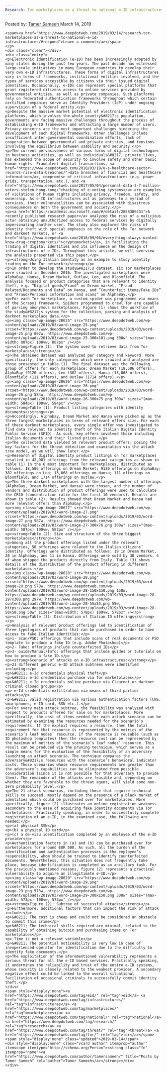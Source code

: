 ```yaml
---
Research: Tor marketplaces as a threat to national e-ID infrastructures
---
```

<article class="post-listing post-28621 post type-post status-publish format-standard has-post-thumbnail hentry category-deepdot-news tag-eid tag-infrastructures tag-marketplaces tag-national tag-research tag-threat tag-tor">
    <div class="post-inner">
        <span>Posted by: <a href="https://www.deepdotweb.com/author/tamersameeh/" title="">Tamer Sameeh </a></span>
    <span>March 14, 2019</span>
    
    <span><a href="https://www.deepdotweb.com/2019/03/14/research-tor-marketplaces-as-a-threat-to-national-e-id-infrastructures/#respond">Leave a comment</a></span>
    </p>
    <div class="clear"></div>
    <div class="entry">
    <p>Electronic identification (e-ID) has been increasingly adopted by many states during the past few years. The past decade has witnessed large-scale initiatives in many European countries to develop their very own e-ID infrastructures. These forms of digital infrastructures vary in terms of frameworks, institutional entities involved, and the types of services accessible by citizens via their issued digital identities. Occasionally, e-IDs can represent special platforms that grant registered citizens access to online services provided by governmental entities, as well as private companies. Such platforms rely on federated authentication frameworks throughout which certain certified companies serve as Identity Providers (IdP) under ongoing supervision of a federal entity.</p>
    <p>Despite the massive market potential of electronic identification platforms, which involves the whole country&#8217;s population, governments are facing massive challenges throughout the process of establishing e-ID frameworks and attracting a large number of users. Privacy concerns are the most important challenges hindering the development of such digital frameworks. Other challenges include insufficient inter-governmental coordination efforts, lack of cooperation between governmental and private entities, and tensions involving the equilibrium between usability and security.</p>
    <p>The current pervasiveness of various forms of digital technologies in business activities, as well as individuals&#8217; private lives, has extended the scope of security to involve safety and other basic human rights. Fraudulent digital transactions, <a href="https://www.deepdotweb.com/2018/03/19/u-s-healthcare-sector-records-rise-data-breaches/">data breaches of financial and healthcare information</a>, compromise of critical infrastructures (e.g. power grids, transportation, etc.), and <a href="https://www.deepdotweb.com/2017/05/04/personal-data-3-7-million-voters-stolen-hong-kong/">hacking of e-voting systems</a> are examples of violations of human rights including privacy, freedom, safety, and ownership. As e-ID infrastructures act as gateways to a myriad of services, their vulnerabilities can be associated with disastrous consequences on both the government and society.</p>
    <p><a href="https://academic.microsoft.com/#/detail/2888380231">A recently published research paper</a> analyzed the risk of a malicious actor obtaining unauthorized access to federal services by digitally impersonating another user. The study also explored the risks of identity theft with special emphasis on the role of the Tor network and darknet markets, or <a href="https://www.deepdotweb.com/2016/09/06/everything-always-wanted-know-drug-cryptomarkets/">cryptomarkets</a>, in facilitating the trading of digital identities and its influence on the design of infrastructures of e-IDs. Throughout this article, we will overview the analysis presented via this paper.</p>
    <p><strong>Using Italian Identity as an example to study identity trading on the Tor network:</strong></p>
    <p>In order to develop the study&#8217;s dataset, six Tor marketplaces were crawled in December 2016. The investigated marketplaces were AlphaBay, Hansa, Dream Market, Outlaw, Leo, and Bloomfield. The analysis focused on product categories that are relevant to identity theft, e.g. “Digital goods/Fraud” on Dream market, “Fraud Related/Documents and Data” on Hansa, and “Counterfeit items/Fake IDs” and “Fraud/Personal information and scans” on AlphaBay.</p>
    <p>For each Tor marketplace, a custom spider was programmed via means of the Scrapy1 framework. Spiders programmed to crawl Tor are capable of parsing anonymous marketplaces. Figure (1) shows the workflow of the study&#8217;s system for the collection, parsing and analysis of darknet marketplace data.</p>
    <p><img class="wp-image-28625" src="https://www.deepdotweb.com/wp-content/uploads/2019/03/word-image-25.png" srcset="https://www.deepdotweb.com/wp-content/uploads/2019/03/word-image-25.png 807w, https://www.deepdotweb.com/wp-content/uploads/2019/03/word-image-25-300x101.png 300w" sizes="(max-width: 807px) 100vw, 807px" /></p>
    <p><strong>Figure (1): The system used to retrieve data from Tor marketplaces</strong></p>
    <p>The obtained dataset was analyzed per category and keyword. More specifically, the only categories which were crawled and analyzed are those presented in table (1). The final dataset was the following group of offers for each marketplace: Dream Market (18,506 offers), AlphaBay (9120 offers), Leo (382 offers), Hansa (13,068 offers), Bloomfield (111 offers), and Outlaw (1714 offers).</p>
    <p><img class="wp-image-28626" src="https://www.deepdotweb.com/wp-content/uploads/2019/03/word-image-26.png" srcset="https://www.deepdotweb.com/wp-content/uploads/2019/03/word-image-26.png 584w, https://www.deepdotweb.com/wp-content/uploads/2019/03/word-image-26-300x75.png 300w" sizes="(max-width: 584px) 100vw, 584px" /></p>
    <p><strong>Table (1): Product listing categories with identity documents</strong></p>
    <p>Accordingly, Alphabay, Dream Market and Hansa were picked up as the three largest marketplaces in terms of relevant offers size. For each of these darknet marketplaces, every single offer was investigated to find data relevant to identity theft of the Italian Digital Identity Public Service (SPID). As such, key offers involved those including Italian documents and their listed prices.</p>
    <p>The collected data yielded 58 relevant product offers, posing the key factors for the threat detection and examination via the attack tree model, as we will show later.</p>
    <p>Research of digital identity product listings on Tor marketplaces resulted in 42,901 offerings from the relevant categories as shown in table (1) in the 6 most important Tor marketplaces, distributed as follows: 18,506 offerings on Dream Market; 9120 offerings on AlphaBay; 382 offerings on Leo; 13,068 offerings on Hansa; 111 offerings on Bloomfield; and 1714 offerings on Outlaw.</p>
    <p>The three darknet marketplaces with the largest number of offerings (AlphaBay, Dream Market, and Hansa) were chosen, and the number of vendors and distribution of product offerings were used to calculate the CR10 (concentration ratio for the first 10 vendors). Results are shown in table (2). Results showed that Dream Market and Hansa had more relevant offers than Alphabay.</p>
    <p><img class="wp-image-28627" src="https://www.deepdotweb.com/wp-content/uploads/2019/03/word-image-27.png" srcset="https://www.deepdotweb.com/wp-content/uploads/2019/03/word-image-27.png 587w, https://www.deepdotweb.com/wp-content/uploads/2019/03/word-image-27-300x76.png 300w" sizes="(max-width: 587px) 100vw, 587px" /></p>
    <p><strong>Table (2): Size and structure of the three biggest marketplaces</strong></p>
    <p>Among all the product offerings listed under the relevant categories, 58 offerings were related to the Italian citizens’ identity. Offerings were distributed as follows: 19 in Dream Market, 28 in Alphabay, and 11 in Hansa. Offerings were sold by 38 vendors, 4 of whom shipped the products directly from Italy. Table (3) shows details of the distribution of the product offering in different marketplaces.</p>
    <p><img class="wp-image-28628" src="https://www.deepdotweb.com/wp-content/uploads/2019/03/word-image-28.png" srcset="https://www.deepdotweb.com/wp-content/uploads/2019/03/word-image-28.png 578w, https://www.deepdotweb.com/wp-content/uploads/2019/03/word-image-28-150x150.png 150w, https://www.deepdotweb.com/wp-content/uploads/2019/03/word-image-28-297x300.png 297w, https://www.deepdotweb.com/wp-content/uploads/2019/03/word-image-28-55x55.png 55w, https://www.deepdotweb.com/wp-content/uploads/2019/03/word-image-28-50x50.png 50w" sizes="(max-width: 578px) 100vw, 578px" /></p>
    <p><strong>Table (3): Distribution of Italian ID offerings</strong></p>
    <p>Analysis of relevant product offerings led to identification of three typologies of products that can be purchased in order to have access to fake Italian identities:</p>
    <p>1- Scan/PSD: offerings that include scans of real documents or PSD template to produce a fake ID (e.g. Adobe Photoshop)</p>
    <p>2- Fake: offerings include counterfeited IDs</p>
    <p>3- Guide/Manual/Info: offerings that include guides or tutorials on how to produce a fake ID.</p>
    <p><strong>Scenario of attacks on e-ID infrastructures:</strong></p>
    <p>21 different generic e-ID attack subtrees were identified including:</p>
    <p>&#8211; e-Id credentials physical theft</p>
    <p>&#8211; e-Id credentials purchase via Tor marketplaces</p>
    <p>&#8211; e-Id credentials online purchase via Clearnet or darknet criminal closed groups</p>
    <p>-e-Id credentials exfiltration via means of third parties attacks</p>
    <p>&#8211; valid registration via various authentication factors (CNS, smartphones, e-ID card, SSN etc.).</p>
    <p>For every main attack subtree, the feasibility was analyzed with respect to products offered for sale on Tor marketplaces. More specifically, the cost of items needed for each attack scenario can be estimated by examining the resources needed for the scenario’s requirements. If the exploit requires a resource, then the total requirement for that resource is represented by the metrics of the scenario’s leaf nodes’ resource. If the resource is reusable (such as ID photoshop templates) then the resource cost can be represented by the maximum of metrics of the scenario’s leaf nodes’ resource. This result can be produced via the pruning technique, which serves as a simple means for the evaluation of the feasibility of an adversary launching an attack scenario. The technique compares the adversary&#8217;s resources with the scenario’s behavioral indicator costs. Those scenarios whose resource requirements are greater than the adversary’s capabilities can be eliminated from possible consideration (since it is not possible for that adversary to provide them). The remainder of the attacks are feasible and, depending on whether they are favorable to the threat agent, will yield some non-zero probability level.</p>
    <p>The 21 attack scenarios, including those that require technical skills to succeed, mostly depend on the presence of a black market of identities which could be purchased over Tor marketplaces. More specifically, figure (2) illustrates an online registration weakness secondary to the ease of acquiring fake identity documents via Tor marketplaces. Practically speaking, in order to successfully complete registration of an e-ID, in the examined case, the following are needed:</p>
    <p>(a) physical SSN</p>
    <p>(b) a physical ID card</p>
    <p>(c) a de-visu identification completed by an employee of the e-ID provider</p>
    <p>Authentication factors in (a) and (b) can be purchased over Tor marketplaces for around EUR 500. As such, all the burden of the identification and authentication processes is the employee’s responsibility, whom should be trained to identify counterfeited documents. Nevertheless, this situation does not frequently take place, because identification is completed as an ancillary task. For the previously mentioned reasons, figure (2) represents a practical vulnerability to acquire an illegitimate e-ID.</p>
    <p><img class="wp-image-28629" src="https://www.deepdotweb.com/wp-content/uploads/2019/03/word-image-29.png" srcset="https://www.deepdotweb.com/wp-content/uploads/2019/03/word-image-29.png 573w, https://www.deepdotweb.com/wp-content/uploads/2019/03/word-image-29-300x150.png 300w" sizes="(max-width: 573px) 100vw, 573px" /></p>
    <p><strong>Figure (2): Subtree of successful attacks</strong></p>
    <p>Furthermore, additional factors that can impact the risk of attack include:</p>
    <p>&#8211; The cost is cheap and could not be considered an obstacle to commit this crime</p>
    <p>&#8211; The technical skills required are minimal, related to the capability of obtaining bitcoin and purchasing items on Tor marketplaces</p>
    <p>-Time is not a relevant variable</p>
    <p>&#8211; The potential noticeability is very low in case of inexperienced operator for identification due to the difficulty to identify fake documents.</p>
    <p>The exploitation of the aforementioned vulnerability represents a serious threat for all the e-ID based services. Practically speaking, it undermines the reliability and trust of the entire e-ID systems, whose security is closely related to the weakest provider. A secondary negative effect could be linked to the overall situational facilitation of occasional criminals to successfully commit identity theft.</p>
    </div>
    <span style="display:none"><a href="https://www.deepdotweb.com/tag/eid/" rel="tag">eid</a> <a href="https://www.deepdotweb.com/tag/infrastructures/" rel="tag">infrastructures</a> <a href="https://www.deepdotweb.com/tag/marketplaces/" rel="tag">marketplaces</a> <a href="https://www.deepdotweb.com/tag/national/" rel="tag">national</a> <a href="https://www.deepdotweb.com/tag/research/" rel="tag">research</a> <a href="https://www.deepdotweb.com/tag/threat/" rel="tag">threat</a> <a href="https://www.deepdotweb.com/tag/tor/" rel="tag">tor</a></span> <span style="display:none" class="updated">2019-03-14</span>
    <div style="display:none" class="vcard author" itemprop="author" itemscope itemtype="http://schema.org/Person"><strong class="fn" itemprop="name"><a href="https://www.deepdotweb.com/author/tamersameeh/" title="Posts by Tamer Sameeh" rel="author">Tamer Sameeh</a></strong></div>
    </div>
</article>

